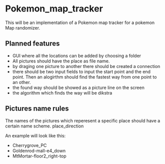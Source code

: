 # Pokemon_map_tracker
This will be an implementation of a Pokemon map tracker for a pokemon Map randomizer.

## Planned features
- GUI where all the locations can be added by choosing a folder
- All pictures should have the place as file name.
- by draging one picture to another there should be created a connection
- there should be two input fields to input the start point and the end point. Then an alogirthm should find the fastest way from one point to an other. 
- the found way should be showed as a picture line on the screen
- the algorithm which finds the way will be dikstra

## Pictures name rules
The names of the pictures which reperesent a specific place should have a certain name scheme.
place_direction

An example will look like this:
- Cherrygrove_PC
- Goldenrod-mall-e4_down
- MtMortar-floor2_right-top
